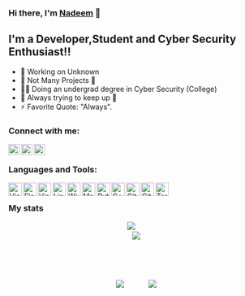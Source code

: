 ### Hi there, I'm [Nadeem](https://nadeem.is-a.dev) 👋 

## I'm a Developer,Student and Cyber Security Enthusiast!!

- 📑 Working on Unknown
- 🌱 Not Many Projects 🔮
- 👨‍🎓 Doing an undergrad degree in Cyber Security (College)
- 👯 Always trying to keep up 🤝 
- ⚡ Favorite Quote: "Always".

### Connect with me:

[<img align="left" alt="nadeem.gq" width="22px" target="_blank" src="https://icon-library.com/images/website-icon-code/website-icon-code-29.jpg" />](https://nadeem.gq)
[<img align="left" alt="LinkedIn" width="22px" target="_blank" src="https://cdn-icons-png.flaticon.com/512/145/145807.png" />](https://www.linkedin.com/in/MNadeem05/)
[<img align="left" alt="Discord" width="22px" target="_blank" src="https://w7.pngwing.com/pngs/842/992/png-transparent-discord-computer-servers-teamspeak-discord-icon-video-game-smiley-online-chat-thumbnail.png" />](https://discord.com/users/733633836964905001)

<br />

### Languages and Tools:

<img align="left" alt="Visual Studio Code" width="26px" src="https://upload.wikimedia.org/wikipedia/commons/thumb/9/9a/Visual_Studio_Code_1.35_icon.svg/2048px-Visual_Studio_Code_1.35_icon.svg.png" />
<img align="left" alt="Fleet" width="26px" src="https://pbs.twimg.com/profile_images/1463886702548852744/AY8F8UB0_400x400.png" />

<img align="left" alt="Visual Studio" width="26px" src="https://upload.wikimedia.org/wikipedia/commons/thumb/5/59/Visual_Studio_Icon_2019.svg/1200px-Visual_Studio_Icon_2019.svg.png" />
<img align="left" alt="Linux" width="26px" src="https://upload.wikimedia.org/wikipedia/commons/thumb/f/f1/Icons8_flat_linux.svg/1200px-Icons8_flat_linux.svg.png" />
<img align="left" alt="Windows" width="26px" src="https://www.freeiconspng.com/thumbs/windows-icon-png/system-windows-icon-png-4.png" />
<img align="left" alt="Macintosh" width="26px" src="https://upload.wikimedia.org/wikipedia/commons/thumb/a/ab/Icon-Mac.svg/1024px-Icon-Mac.svg.png" />
<img align="left" alt="Python" width="26px" src="https://upload.wikimedia.org/wikipedia/commons/thumb/1/1f/Python_logo_01.svg/600px-Python_logo_01.svg.png" />
 <img align="left" alt="C++" width="26px" src="https://upload.wikimedia.org/wikipedia/commons/thumb/1/18/ISO_C%2B%2B_Logo.svg/1822px-ISO_C%2B%2B_Logo.svg.png" />
<img align="left" alt="Git" width="26px" src="https://git-scm.com/images/logos/downloads/Git-Icon-1788C.png" />
<img align="left" alt="GitHub" width="26px" src="https://github.githubassets.com/images/modules/logos_page/GitHub-Mark.png" />
<img align="left" alt="Terminal" width="26px" src="https://cdn0.iconfinder.com/data/icons/cosmo-multimedia/40/terminal-512.png" />
<br />

<h3>My stats</h3>
<p align = center>
<a href="https://git.io/streak-stats"><img src="https://github-readme-streak-stats.herokuapp.com?user=Nadeem-05&theme=transparent&date_format=M%20j%5B%2C%20Y%5D" /></a>
&nbsp;&nbsp;&nbsp;&nbsp; <br />
<a href="https://git.io/streak-stats"><img src="https://github-readme-stats.vercel.app/api?username=Nadeem-05&show_icons=true&theme=highcontrast&locale=en"
                            /></a>
 </p>
<br />
<br />
<br />
<p align="center">
<a href="https://git.io/streak-stats"><img src="https://github-readme-stats.vercel.app/api/top-langs/?username=Nadeem-05&layout=compact&theme=radical" align ="top"/></a>
 &nbsp;&nbsp;&nbsp;&nbsp;&nbsp;&nbsp;&nbsp;&nbsp;&nbsp;&nbsp;
<a href="https://git.io/streak-stats"><img src="https://github-profile-trophy.vercel.app/?username=Nadeem-05&theme=monokai&column=3&margin-w=15&margin-h=15" align = "relative"/></a>
<br />
  <br />
</p>
